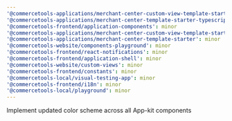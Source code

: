 ```yaml
---
'@commercetools-applications/merchant-center-custom-view-template-starter-typescript': minor
'@commercetools-applications/merchant-center-template-starter-typescript': minor
'@commercetools-frontend/application-components': minor
'@commercetools-applications/merchant-center-custom-view-template-starter': minor
'@commercetools-applications/merchant-center-template-starter': minor
'@commercetools-website/components-playground': minor
'@commercetools-frontend/react-notifications': minor
'@commercetools-frontend/application-shell': minor
'@commercetools-website/custom-views': minor
'@commercetools-frontend/constants': minor
'@commercetools-local/visual-testing-app': minor
'@commercetools-frontend/i18n': minor
'@commercetools-local/playground': minor
---
```


Implement updated color scheme across all App-kit components
